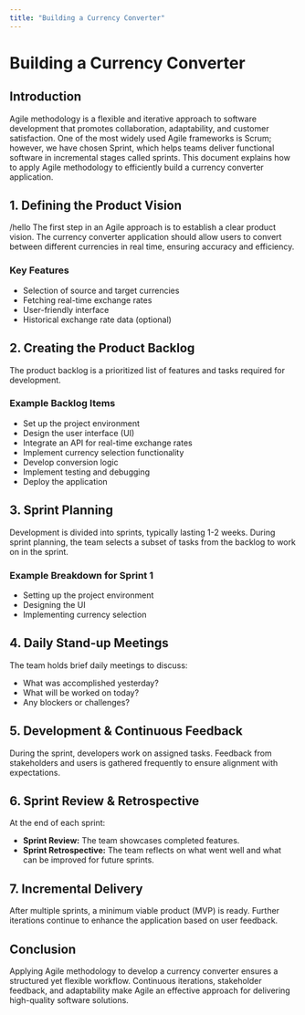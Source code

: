 ```yaml
---
title: "Building a Currency Converter"
---
```


# Building a Currency Converter

## Introduction

Agile methodology is a flexible and iterative approach to software development that promotes collaboration, adaptability, and customer satisfaction. One of the most widely used Agile frameworks is Scrum; however, we have chosen Sprint, which helps teams deliver functional software in incremental stages called sprints. This document explains how to apply Agile methodology to efficiently build a currency converter application.

## 1. Defining the Product Vision
/hello
The first step in an Agile approach is to establish a clear product vision. The currency converter application should allow users to convert between different currencies in real time, ensuring accuracy and efficiency.

### Key Features

- Selection of source and target currencies
- Fetching real-time exchange rates
- User-friendly interface
- Historical exchange rate data (optional)

## 2. Creating the Product Backlog

The product backlog is a prioritized list of features and tasks required for development.

### Example Backlog Items

- Set up the project environment
- Design the user interface (UI)
- Integrate an API for real-time exchange rates
- Implement currency selection functionality
- Develop conversion logic
- Implement testing and debugging
- Deploy the application

## 3. Sprint Planning

Development is divided into sprints, typically lasting 1-2 weeks. During sprint planning, the team selects a subset of tasks from the backlog to work on in the sprint.

### Example Breakdown for Sprint 1

- Setting up the project environment
- Designing the UI
- Implementing currency selection

## 4. Daily Stand-up Meetings

The team holds brief daily meetings to discuss:

- What was accomplished yesterday?
- What will be worked on today?
- Any blockers or challenges?

## 5. Development & Continuous Feedback

During the sprint, developers work on assigned tasks. Feedback from stakeholders and users is gathered frequently to ensure alignment with expectations.

## 6. Sprint Review & Retrospective

At the end of each sprint:

- **Sprint Review:** The team showcases completed features.
- **Sprint Retrospective:** The team reflects on what went well and what can be improved for future sprints.

## 7. Incremental Delivery

After multiple sprints, a minimum viable product (MVP) is ready. Further iterations continue to enhance the application based on user feedback.

## Conclusion

Applying Agile methodology to develop a currency converter ensures a structured yet flexible workflow. Continuous iterations, stakeholder feedback, and adaptability make Agile an effective approach for delivering high-quality software solutions.
